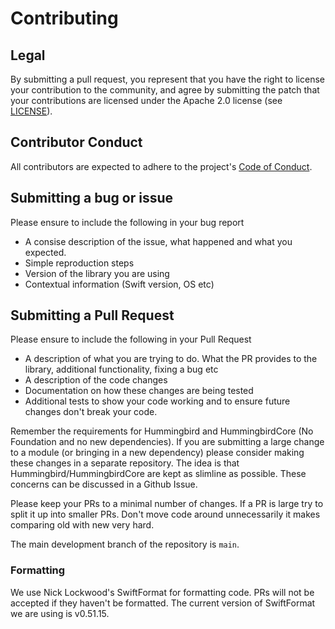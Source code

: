 # Contributing

## Legal
By submitting a pull request, you represent that you have the right to license your contribution to the community, and agree by submitting the patch
that your contributions are licensed under the Apache 2.0 license (see [LICENSE](LICENSE)).

## Contributor Conduct
All contributors are expected to adhere to the project's [Code of Conduct](CODE_OF_CONDUCT.md).

## Submitting a bug or issue
Please ensure to include the following in your bug report
- A consise description of the issue, what happened and what you expected.
- Simple reproduction steps
- Version of the library you are using
- Contextual information (Swift version, OS etc)

## Submitting a Pull Request

Please ensure to include the following in your Pull Request
- A description of what you are trying to do. What the PR provides to the library, additional functionality, fixing a bug etc
- A description of the code changes
- Documentation on how these changes are being tested
- Additional tests to show your code working and to ensure future changes don't break your code.

Remember the requirements for Hummingbird and HummingbirdCore (No Foundation and no new dependencies). If you are submitting a large change to a module (or bringing in a new dependency) please consider making these changes in a separate repository. The idea is that Hummingbird/HummingbirdCore are kept as slimline as possible. These concerns can be discussed in a Github Issue.

Please keep your PRs to a minimal number of changes. If a PR is large try to split it up into smaller PRs. Don't move code around unnecessarily it makes comparing old with new very hard.

The main development branch of the repository is  `main`.

### Formatting

We use Nick Lockwood's SwiftFormat for formatting code. PRs will not be accepted if they haven't be formatted. The current version of SwiftFormat we are using is v0.51.15.